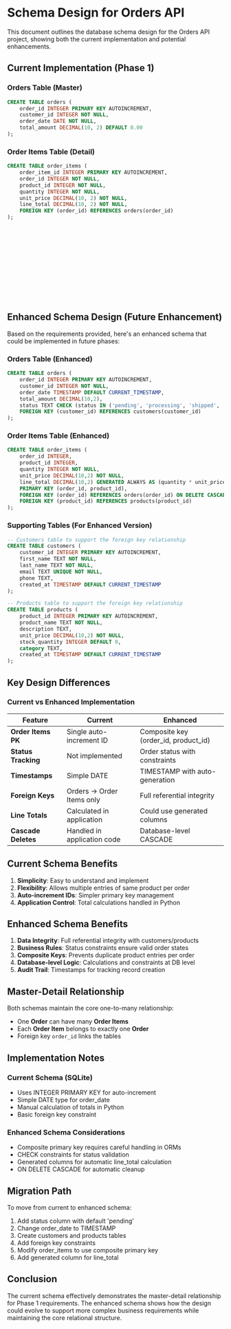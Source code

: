 # Schema Design for Orders API

This document outlines the database schema design for the Orders API project, showing both the current implementation and potential enhancements.

## Current Implementation (Phase 1)

### Orders Table (Master)
```sql
CREATE TABLE orders (
    order_id INTEGER PRIMARY KEY AUTOINCREMENT,
    customer_id INTEGER NOT NULL,
    order_date DATE NOT NULL,
    total_amount DECIMAL(10, 2) DEFAULT 0.00
);
```

### Order Items Table (Detail)
```sql
CREATE TABLE order_items (
    order_item_id INTEGER PRIMARY KEY AUTOINCREMENT,
    order_id INTEGER NOT NULL,
    product_id INTEGER NOT NULL,
    quantity INTEGER NOT NULL,
    unit_price DECIMAL(10, 2) NOT NULL,
    line_total DECIMAL(10, 2) NOT NULL,
    FOREIGN KEY (order_id) REFERENCES orders(order_id)
);















```


## Enhanced Schema Design (Future Enhancement)

Based on the requirements provided, here's an enhanced schema that could be implemented in future phases:

### Orders Table (Enhanced)
```sql
CREATE TABLE orders (
    order_id INTEGER PRIMARY KEY AUTOINCREMENT,
    customer_id INTEGER NOT NULL,
    order_date TIMESTAMP DEFAULT CURRENT_TIMESTAMP,
    total_amount DECIMAL(10,2),
    status TEXT CHECK (status IN ('pending', 'processing', 'shipped', 'delivered')) DEFAULT 'pending',
    FOREIGN KEY (customer_id) REFERENCES customers(customer_id)
);
```

### Order Items Table (Enhanced)
```sql
CREATE TABLE order_items (
    order_id INTEGER,
    product_id INTEGER,
    quantity INTEGER NOT NULL,
    unit_price DECIMAL(10,2) NOT NULL,
    line_total DECIMAL(10,2) GENERATED ALWAYS AS (quantity * unit_price) STORED,
    PRIMARY KEY (order_id, product_id),
    FOREIGN KEY (order_id) REFERENCES orders(order_id) ON DELETE CASCADE,
    FOREIGN KEY (product_id) REFERENCES products(product_id)
);
```

### Supporting Tables (For Enhanced Version)
```sql
-- Customers table to support the foreign key relationship
CREATE TABLE customers (
    customer_id INTEGER PRIMARY KEY AUTOINCREMENT,
    first_name TEXT NOT NULL,
    last_name TEXT NOT NULL,
    email TEXT UNIQUE NOT NULL,
    phone TEXT,
    created_at TIMESTAMP DEFAULT CURRENT_TIMESTAMP
);

-- Products table to support the foreign key relationship
CREATE TABLE products (
    product_id INTEGER PRIMARY KEY AUTOINCREMENT,
    product_name TEXT NOT NULL,
    description TEXT,
    unit_price DECIMAL(10,2) NOT NULL,
    stock_quantity INTEGER DEFAULT 0,
    category TEXT,
    created_at TIMESTAMP DEFAULT CURRENT_TIMESTAMP
);
```

## Key Design Differences

### Current vs Enhanced Implementation

| Feature | Current | Enhanced |
|---------|---------|----------|
| **Order Items PK** | Single auto-increment ID | Composite key (order_id, product_id) |
| **Status Tracking** | Not implemented | Order status with constraints |
| **Timestamps** | Simple DATE | TIMESTAMP with auto-generation |
| **Foreign Keys** | Orders → Order Items only | Full referential integrity |
| **Line Totals** | Calculated in application | Could use generated columns |
| **Cascade Deletes** | Handled in application code | Database-level CASCADE |

## Current Schema Benefits

1. **Simplicity**: Easy to understand and implement
2. **Flexibility**: Allows multiple entries of same product per order
3. **Auto-increment IDs**: Simpler primary key management
4. **Application Control**: Total calculations handled in Python

## Enhanced Schema Benefits

1. **Data Integrity**: Full referential integrity with customers/products
2. **Business Rules**: Status constraints ensure valid order states
3. **Composite Keys**: Prevents duplicate product entries per order
4. **Database-level Logic**: Calculations and constraints at DB level
5. **Audit Trail**: Timestamps for tracking record creation

## Master-Detail Relationship

Both schemas maintain the core one-to-many relationship:
- One **Order** can have many **Order Items**
- Each **Order Item** belongs to exactly one **Order**
- Foreign key `order_id` links the tables

## Implementation Notes

### Current Schema (SQLite)
- Uses INTEGER PRIMARY KEY for auto-increment
- Simple DATE type for order_date
- Manual calculation of totals in Python
- Basic foreign key constraint

### Enhanced Schema Considerations
- Composite primary key requires careful handling in ORMs
- CHECK constraints for status validation
- Generated columns for automatic line_total calculation
- ON DELETE CASCADE for automatic cleanup

## Migration Path

To move from current to enhanced schema:
1. Add status column with default 'pending'
2. Change order_date to TIMESTAMP
3. Create customers and products tables
4. Add foreign key constraints
5. Modify order_items to use composite primary key
6. Add generated column for line_total

## Conclusion

The current schema effectively demonstrates the master-detail relationship for Phase 1 requirements. The enhanced schema shows how the design could evolve to support more complex business requirements while maintaining the core relational structure.
